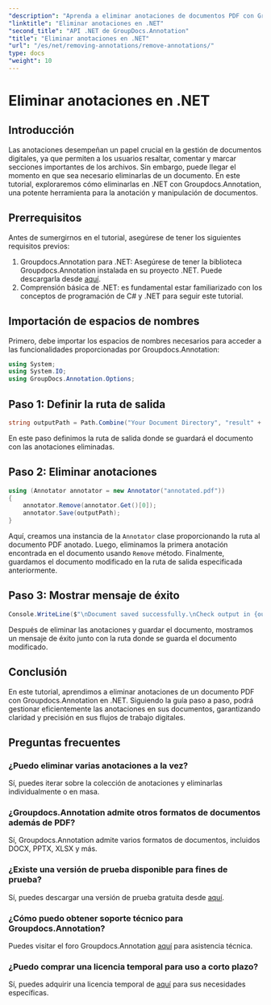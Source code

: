 ```yaml
---
"description": "Aprenda a eliminar anotaciones de documentos PDF con Groupdocs.Annotation en .NET. Simplifique la gestión de documentos digitales."
"linktitle": "Eliminar anotaciones en .NET"
"second_title": "API .NET de GroupDocs.Annotation"
"title": "Eliminar anotaciones en .NET"
"url": "/es/net/removing-annotations/remove-annotations/"
type: docs
"weight": 10
---
```


# Eliminar anotaciones en .NET

## Introducción
Las anotaciones desempeñan un papel crucial en la gestión de documentos digitales, ya que permiten a los usuarios resaltar, comentar y marcar secciones importantes de los archivos. Sin embargo, puede llegar el momento en que sea necesario eliminarlas de un documento. En este tutorial, exploraremos cómo eliminarlas en .NET con Groupdocs.Annotation, una potente herramienta para la anotación y manipulación de documentos.
## Prerrequisitos
Antes de sumergirnos en el tutorial, asegúrese de tener los siguientes requisitos previos:
1. Groupdocs.Annotation para .NET: Asegúrese de tener la biblioteca Groupdocs.Annotation instalada en su proyecto .NET. Puede descargarla desde [aquí](https://releases.groupdocs.com/annotation/net/).
2. Comprensión básica de .NET: es fundamental estar familiarizado con los conceptos de programación de C# y .NET para seguir este tutorial.

## Importación de espacios de nombres
Primero, debe importar los espacios de nombres necesarios para acceder a las funcionalidades proporcionadas por Groupdocs.Annotation:
```csharp
using System;
using System.IO;
using GroupDocs.Annotation.Options;
```
## Paso 1: Definir la ruta de salida
```csharp
string outputPath = Path.Combine("Your Document Directory", "result" + Path.GetExtension("input.pdf"));
```
En este paso definimos la ruta de salida donde se guardará el documento con las anotaciones eliminadas.
## Paso 2: Eliminar anotaciones
```csharp
using (Annotator annotator = new Annotator("annotated.pdf"))
{
    annotator.Remove(annotator.Get()[0]);
    annotator.Save(outputPath);
}
```
Aquí, creamos una instancia de la `Annotator` clase proporcionando la ruta al documento PDF anotado. Luego, eliminamos la primera anotación encontrada en el documento usando `Remove` método. Finalmente, guardamos el documento modificado en la ruta de salida especificada anteriormente.
## Paso 3: Mostrar mensaje de éxito
```csharp
Console.WriteLine($"\nDocument saved successfully.\nCheck output in {outputPath}.");
```
Después de eliminar las anotaciones y guardar el documento, mostramos un mensaje de éxito junto con la ruta donde se guarda el documento modificado.

## Conclusión
En este tutorial, aprendimos a eliminar anotaciones de un documento PDF con Groupdocs.Annotation en .NET. Siguiendo la guía paso a paso, podrá gestionar eficientemente las anotaciones en sus documentos, garantizando claridad y precisión en sus flujos de trabajo digitales.
## Preguntas frecuentes
### ¿Puedo eliminar varias anotaciones a la vez?
Sí, puedes iterar sobre la colección de anotaciones y eliminarlas individualmente o en masa.
### ¿Groupdocs.Annotation admite otros formatos de documentos además de PDF?
Sí, Groupdocs.Annotation admite varios formatos de documentos, incluidos DOCX, PPTX, XLSX y más.
### ¿Existe una versión de prueba disponible para fines de prueba?
Sí, puedes descargar una versión de prueba gratuita desde [aquí](https://releases.groupdocs.com/).
### ¿Cómo puedo obtener soporte técnico para Groupdocs.Annotation?
Puedes visitar el foro Groupdocs.Annotation [aquí](https://forum.groupdocs.com/c/annotation/10) para asistencia técnica.
### ¿Puedo comprar una licencia temporal para uso a corto plazo?
Sí, puedes adquirir una licencia temporal de [aquí](https://purchase.groupdocs.com/temporary-license/) para sus necesidades específicas.